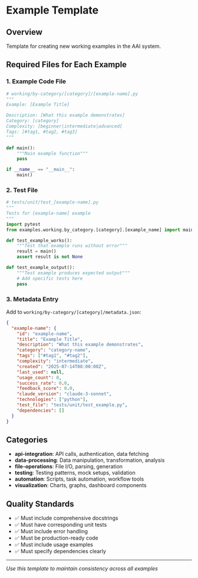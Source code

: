 # Example Template

## Overview
Template for creating new working examples in the AAI system.

## Required Files for Each Example

### 1. Example Code File
```python
# working/by-category/[category]/[example-name].py
"""
Example: [Example Title]

Description: [What this example demonstrates]
Category: [category]
Complexity: [beginner|intermediate|advanced]
Tags: [#tag1, #tag2, #tag3]
"""

def main():
    """Main example function"""
    pass

if __name__ == "__main__":
    main()
```

### 2. Test File
```python
# tests/unit/test_[example-name].py
"""
Tests for [example-name] example
"""
import pytest
from examples.working.by_category.[category].[example_name] import main

def test_example_works():
    """Test that example runs without error"""
    result = main()
    assert result is not None

def test_example_output():
    """Test example produces expected output"""
    # Add specific tests here
    pass
```

### 3. Metadata Entry
Add to `working/by-category/[category]/metadata.json`:
```json
{
  "example-name": {
    "id": "example-name",
    "title": "Example Title",
    "description": "What this example demonstrates",
    "category": "category-name",
    "tags": ["#tag1", "#tag2"],
    "complexity": "intermediate",
    "created": "2025-07-14T08:00:00Z",
    "last_used": null,
    "usage_count": 0,
    "success_rate": 0.0,
    "feedback_score": 0.0,
    "claude_version": "claude-3-sonnet",
    "technologies": ["python"],
    "test_file": "tests/unit/test_example.py",
    "dependencies": []
  }
}
```

## Categories
- **api-integration**: API calls, authentication, data fetching
- **data-processing**: Data manipulation, transformation, analysis
- **file-operations**: File I/O, parsing, generation
- **testing**: Testing patterns, mock setups, validation
- **automation**: Scripts, task automation, workflow tools
- **visualization**: Charts, graphs, dashboard components

## Quality Standards
- ✅ Must include comprehensive docstrings
- ✅ Must have corresponding unit tests
- ✅ Must include error handling
- ✅ Must be production-ready code
- ✅ Must include usage examples
- ✅ Must specify dependencies clearly

---
*Use this template to maintain consistency across all examples*